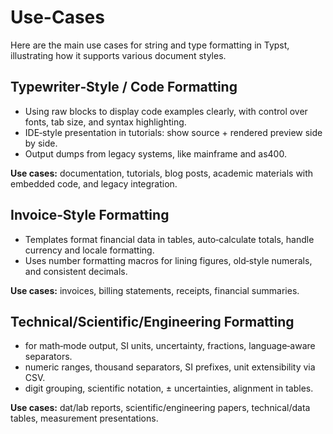 # Use-Cases

Here are the main use cases for string and type formatting in Typst, illustrating how it supports various document styles.

## Typewriter‑Style / Code Formatting

* Using raw blocks to display code examples clearly, with control over fonts, tab size, and syntax highlighting.
* IDE‑style presentation in tutorials: show source + rendered preview side by side.
* Output dumps from legacy systems, like mainframe and as400.

**Use cases:** documentation, tutorials, blog posts, academic materials with embedded code, and legacy integration.

## Invoice‑Style Formatting

* Templates format financial data in tables, auto‑calculate totals, handle currency and locale formatting.
* Uses number formatting macros for lining figures, old‑style numerals, and consistent decimals.

**Use cases:** invoices, billing statements, receipts, financial summaries.

## Technical/Scientific/Engineering Formatting

* for math‑mode output, SI units, uncertainty, fractions, language‑aware separators.
* numeric ranges, thousand separators, SI prefixes, unit extensibility via CSV.
* digit grouping, scientific notation, ± uncertainties, alignment in tables.

**Use cases:** dat/lab reports, scientific/engineering papers, technical/data tables, measurement presentations.
